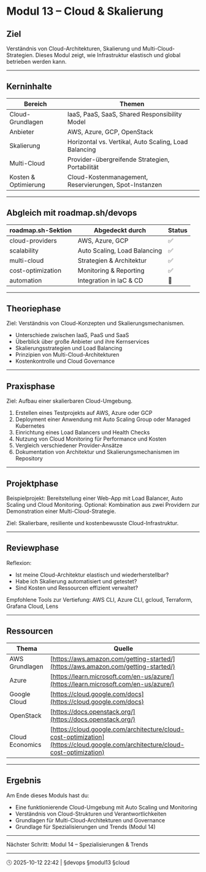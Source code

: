 # Modul 13 – Cloud & Skalierung

## Ziel

Verständnis von Cloud-Architekturen, Skalierung und Multi-Cloud-Strategien.
Dieses Modul zeigt, wie Infrastruktur elastisch und global betrieben werden kann.

---

## Kerninhalte

| Bereich              | Themen                                                 |
| -------------------- | ------------------------------------------------------ |
| Cloud-Grundlagen     | IaaS, PaaS, SaaS, Shared Responsibility Model          |
| Anbieter             | AWS, Azure, GCP, OpenStack                             |
| Skalierung           | Horizontal vs. Vertikal, Auto Scaling, Load Balancing  |
| Multi-Cloud          | Provider-übergreifende Strategien, Portabilität        |
| Kosten & Optimierung | Cloud-Kostenmanagement, Reservierungen, Spot-Instanzen |

---

## Abgleich mit roadmap.sh/devops

| roadmap.sh-Sektion | Abgedeckt durch              | Status |
| ------------------ | ---------------------------- | ------ |
| cloud-providers    | AWS, Azure, GCP              | ✅      |
| scalability        | Auto Scaling, Load Balancing | ✅      |
| multi-cloud        | Strategien & Architektur     | ✅      |
| cost-optimization  | Monitoring & Reporting       | ✅      |
| automation         | Integration in IaC & CD      | 🔄     |

---

## Theoriephase

Ziel: Verständnis von Cloud-Konzepten und Skalierungsmechanismen.

* Unterschiede zwischen IaaS, PaaS und SaaS
* Überblick über große Anbieter und ihre Kernservices
* Skalierungsstrategien und Load Balancing
* Prinzipien von Multi-Cloud-Architekturen
* Kostenkontrolle und Cloud Governance

---

## Praxisphase

Ziel: Aufbau einer skalierbaren Cloud-Umgebung.

1. Erstellen eines Testprojekts auf AWS, Azure oder GCP
2. Deployment einer Anwendung mit Auto Scaling Group oder Managed Kubernetes
3. Einrichtung eines Load Balancers und Health Checks
4. Nutzung von Cloud Monitoring für Performance und Kosten
5. Vergleich verschiedener Provider-Ansätze
6. Dokumentation von Architektur und Skalierungsmechanismen im Repository

---

## Projektphase

Beispielprojekt:
Bereitstellung einer Web-App mit Load Balancer, Auto Scaling und Cloud Monitoring.
Optional: Kombination aus zwei Providern zur Demonstration einer Multi-Cloud-Strategie.

Ziel: Skalierbare, resiliente und kostenbewusste Cloud-Infrastruktur.

---

## Reviewphase

Reflexion:

* Ist meine Cloud-Architektur elastisch und wiederherstellbar?
* Habe ich Skalierung automatisiert und getestet?
* Sind Kosten und Ressourcen effizient verwaltet?

Empfohlene Tools zur Vertiefung:
AWS CLI, Azure CLI, gcloud, Terraform, Grafana Cloud, Lens

---

## Ressourcen

| Thema           | Quelle                                                                                                                         |
| --------------- | ------------------------------------------------------------------------------------------------------------------------------ |
| AWS Grundlagen  | [https://aws.amazon.com/getting-started/](https://aws.amazon.com/getting-started/)                                             |
| Azure           | [https://learn.microsoft.com/en-us/azure/](https://learn.microsoft.com/en-us/azure/)                                           |
| Google Cloud    | [https://cloud.google.com/docs](https://cloud.google.com/docs)                                                                 |
| OpenStack       | [https://docs.openstack.org/](https://docs.openstack.org/)                                                                     |
| Cloud Economics | [https://cloud.google.com/architecture/cloud-cost-optimization](https://cloud.google.com/architecture/cloud-cost-optimization) |

---

## Ergebnis

Am Ende dieses Moduls hast du:

* Eine funktionierende Cloud-Umgebung mit Auto Scaling und Monitoring
* Verständnis von Cloud-Strukturen und Verantwortlichkeiten
* Grundlagen für Multi-Cloud-Architekturen und Governance
* Grundlage für Spezialisierungen und Trends (Modul 14)

---

Nächster Schritt: Modul 14 – Spezialisierungen & Trends

---

🕓 2025-10-12 22:42 | §devops §modul13 §cloud
